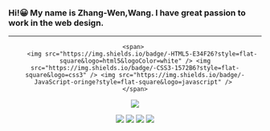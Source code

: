 ### Hi!😀 My name is Zhang-Wen,Wang. I have great passion to work in the web design.
<hr>

<div align="center">
    
    <span> 
        <img src="https://img.shields.io/badge/-HTML5-E34F26?style=flat-square&logo=html5&logoColor=white" /> <img src="https://img.shields.io/badge/-CSS3-1572B6?style=flat-square&logo=css3" /> <img src="https://img.shields.io/badge/-JavaScript-oringe?style=flat-square&logo=javascript" /> 
    </span>
    

![](http://github-profile-summary-cards.vercel.app/api/cards/profile-details?username=NailShort&theme=nord_bright)
    
![](http://github-profile-summary-cards.vercel.app/api/cards/repos-per-language?username=NailShort&theme=nord_bright)
![](http://github-profile-summary-cards.vercel.app/api/cards/most-commit-language?username=NailShort&theme=nord_bright)
![](http://github-profile-summary-cards.vercel.app/api/cards/stats?username=NailShort&theme=nord_bright)
![](http://github-profile-summary-cards.vercel.app/api/cards/productive-time?username=NailShort&theme=nord_bright)


 </div>
